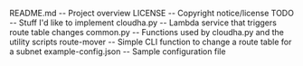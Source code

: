 README.md           -- Project overview
LICENSE             -- Copyright notice/license
TODO                -- Stuff I'd like to implement
cloudha.py          -- Lambda service that triggers route table changes
common.py           -- Functions used by cloudha.py and the utility scripts
route-mover         -- Simple CLI function to change a route table for a subnet
example-config.json -- Sample configuration file
